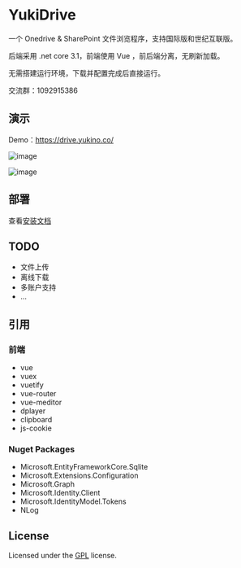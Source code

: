 # YukiDrive

一个 Onedrive &amp; SharePoint 文件浏览程序，支持国际版和世纪互联版。

后端采用 .net core 3.1，前端使用 Vue ，前后端分离，无刷新加载。

无需搭建运行环境，下载并配置完成后直接运行。

交流群：1092915386

## 演示
Demo：https://drive.yukino.co/

![image](https://drive.yukino.co/api/files/onedrive/图床/demo2.png)

![image](https://drive.yukino.co/api/files/onedrive/图床/demo1.png)

## 部署

查看[安装文档](https://github.com/YukiCoco/YukiDrive/blob/master/doc/Usage.md)

## TODO

+ 文件上传
+ 离线下载
+ 多账户支持
+ ...

## 引用

### 前端

+ vue
+ vuex
+ vuetify
+ vue-router
+ vue-meditor
+ dplayer
+ clipboard
+ js-cookie

### Nuget Packages

+ Microsoft.EntityFrameworkCore.Sqlite
+ Microsoft.Extensions.Configuration
+ Microsoft.Graph
+ Microsoft.Identity.Client
+ Microsoft.IdentityModel.Tokens
+ NLog

## License

Licensed under the [GPL](https://github.com/YukiCoco/YukiDrive/blob/master/LICENSE) license.


